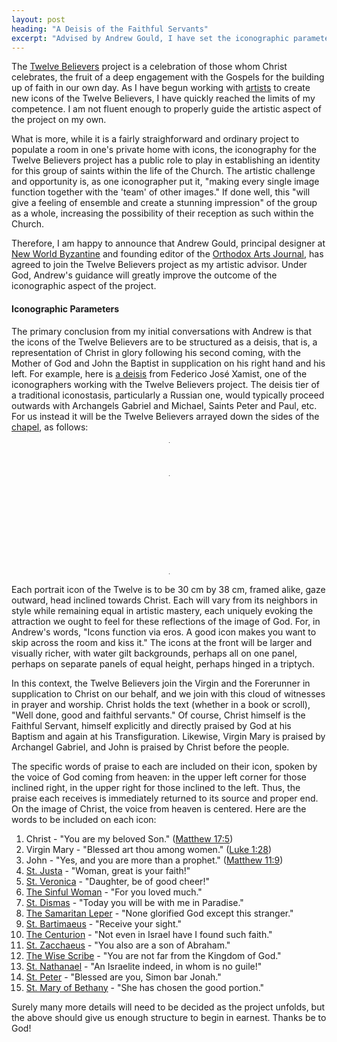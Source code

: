 ```yaml
---
layout: post
heading: "A Deisis of the Faithful Servants"
excerpt: "Advised by Andrew Gould, I have set the iconographic parameters for the Twelve Believers project."
---
```


The [Twelve Believers](/the-twelve-believers/) project is a celebration of
those whom Christ celebrates, the fruit of a deep engagement with the Gospels
for the building up of faith in our own day. As I have begun working with
[artists](/updates/2020/first-three-iconographers/) to create new icons of the
Twelve Believers, I have quickly reached the limits of my competence. I am not
fluent enough to properly guide the artistic aspect of the project on my own. 

What is more, while it is a fairly straighforward and ordinary project to
populate a room in one's private home with icons, the iconography for the
Twelve Believers project has a public role to play in establishing an identity
for this group of saints within the life of the Church. The artistic challenge
and opportunity is, as one iconographer put it, "making every single image
function together with the 'team' of other images." If done well, this "will
give a feeling of ensemble and create a stunning impression" of the group as a
whole, increasing the possibility of their reception as such within the Church.

Therefore, I am happy to announce that Andrew Gould, principal designer at [New
World Byzantine](https://newworldbyzantine.com/) and founding editor of the
[Orthodox Arts Journal](https://orthodoxartsjournal.org/), has agreed to join
the Twelve Believers project as my artistic advisor. Under God, Andrew's
guidance will greatly improve the outcome of the iconographic aspect of the
project.


#### Iconographic Parameters

The primary conclusion from my initial conversations with Andrew is that the
icons of the Twelve Believers are to be structured as a deisis, that is, a
representation of Christ in glory following his second coming, with the Mother
of God and John the Baptist in supplication on his right hand and his left.
For example, here is [a
deisis](https://orthodoxartsjournal.org/deisis-an-iconographic-installation/)
from Federico José Xamist, one of the iconographers working with the Twelve
Believers project. The deisis tier of a traditional iconostasis, particularly a
Russian one, would typically proceed outwards with Archangels Gabriel and
Michael, Saints Peter and Paul, etc. For us instead it will be the Twelve
Believers arrayed down the sides of the
[chapel](/updates/2020/working-on-a-building/), as follows:

<style>
  .deesis {
    width: 1px;
    margin: 12pt auto;
    border-collapse: collapse;
  }
  .deesis td {
    width: 50%;
    white-space: nowrap;
  }
  .deesis td:first-of-type {
    text-align: right;
    padding-right: 36pt;
  }
  .deesis td:last-of-type {
    text-align: left;
    padding-left: 36pt;
  }
  .deesis tr.front td {
    border-bottom: 1px solid #21201A;
  }
  .deesis td.mary {
    padding-right: 9pt;
  }
  .deesis td.john {
    padding-left: 9pt;
  }
  .deesis td.christ {
    text-align: center;
  }
</style>
<table class="deesis">
  <tr>
    <td colspan="2" class="christ">Christ</td>
  </tr>
  <tr class="front">
    <td class="mary">Virgin Mary</td>
    <td class="john">St. John the Baptist</td>
  </tr>
  <tr>
    <td>St. Mary of Bethany</td>
    <td>St. Justa</td>
  </tr>
  <tr>
    <td>St. Peter</td>
    <td>St. Veronica</td>
  </tr>
  <tr>
    <td>St. Nathanael</td>
    <td>The Sinful Woman</td>
  </tr>
  <tr>
    <td>The Wise Scribe</td>
    <td>St. Dismas</td>
  </tr>
  <tr>
    <td>St. Zacchaeus</td>
    <td>The Samaritan Leper</td>
  </tr>
  <tr>
    <td>The Centurion</td>
    <td>St. Bartimaeus</td>
  </tr>
</table>

Each portrait icon of the Twelve is to be 30 cm by 38 cm, framed alike, gaze
outward, head inclined towards Christ. Each will vary from its neighbors in
style while remaining equal in artistic mastery, each uniquely evoking the
attraction we ought to feel for these reflections of the image of God. For, in
Andrew's words, "Icons function via eros. A good icon makes you want to skip
across the room and kiss it." The icons at the front will be larger and
visually richer, with water gilt backgrounds, perhaps all on one panel, perhaps
on separate panels of equal height, perhaps hinged in a triptych.

In this context, the Twelve Believers join the Virgin and the Forerunner in
supplication to Christ on our behalf, and we join with this cloud of witnesses
in prayer and worship. Christ holds the text (whether in a book or scroll), "Well
done, good and faithful servants." Of course, Christ himself is the Faithful Servant,
himself explicitly and directly praised by God at his Baptism and again at his
Transfiguration. Likewise, Virgin Mary is praised by Archangel Gabriel, and
John is praised by Christ before the people. 

The specific words of praise to each are included on their icon, spoken by the
voice of God coming from heaven: in the upper left corner for those inclined
right, in the upper right for those inclined to the left. Thus, the praise each
receives is immediately returned to its source and proper end. On the image of
Christ, the voice from heaven is centered. Here are the words to be included on
each icon:

1. Christ - "You are my beloved Son."
   ([Matthew 17:5](https://www.biblegateway.com/verse/en/Matthew%2017))
1. Virgin Mary - "Blessed art thou among women."
   ([Luke 1:28](https://www.biblegateway.com/verse/en/Luke%201:28))
1. John - "Yes, and you are more than a prophet."
   ([Matthew 11:9](https://www.biblegateway.com/verse/en/Matthew%2011:9))
1. [St. Justa](/the-twelve-believers/st-justa/) - "Woman, great is your faith!"
1. [St. Veronica](/the-twelve-believers/st-veronica/) - "Daughter, be of good
cheer!" 
1. [The Sinful Woman](/the-twelve-believers/the-sinful-woman/) - "For you loved much."
1. [St. Dismas](/the-twelve-believers/st-dismas/) - "Today you will be with me in Paradise."
1. [The Samaritan Leper](/the-twelve-believers/the-samaritan-leper/) - "None glorified God except this stranger."
1. [St. Bartimaeus](/the-twelve-believers/st-bartimaeus/) - "Receive your sight."
1. [The Centurion](/the-twelve-believers/the-centurion/) - "Not even in Israel have I found such faith."
1. [St. Zacchaeus](/the-twelve-believers/st-zacchaeus/) - "You also are a son of Abraham."
1. [The Wise Scribe](/the-twelve-believers/the-wise-scribe/) - "You are not far from the Kingdom of God."
1. [St. Nathanael](/the-twelve-believers/st-nathanael/) - "An Israelite indeed, in whom is no guile!"
1. [St. Peter](/the-twelve-believers/st-peter/) - "Blessed are you, Simon bar Jonah."
1. [St. Mary of Bethany](/the-twelve-believers/st-mary-of-bethany/) - "She has chosen the good portion."

Surely many more details will need to be decided as the project unfolds, but
the above should give us enough structure to begin in earnest. Thanks be to
God!
